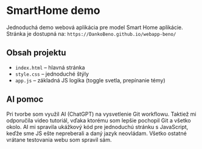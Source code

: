 # SmartHome demo

Jednoduchá demo webová aplikácia pre model Smart Home aplikácie.
Stránka je dostupná na:
`https://DankoBeno.github.io/webapp-beno/`

## Obsah projektu
- `index.html` – hlavná stránka
- `style.css` – jednoduché štýly
- `app.js` – základná JS logika (toggle svetla, prepínanie témy)

## AI pomoc
Pri tvorbe som využil AI (ChatGPT) na vysvetlenie Git workflowu. Taktiež mi odporučila video tutoriál, vďaka ktorému som lepšie pochopil Git a všetko okolo. AI mi spravila ukážkový kód pre jednoduchú stránku s JavaScript, keďže sme JS ešte nepreberali a daný jazyk neovládam. Všetko ostatné vrátane testovania webu som spravil sám.

